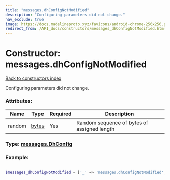```yaml
---
title: "messages.dhConfigNotModified"
description: "Configuring parameters did not change."
nav_exclude: true
image: https://docs.madelineproto.xyz/favicons/android-chrome-256x256.png
redirect_from: /API_docs/constructors/messages_dhConfigNotModified.html
---
```

# Constructor: messages.dhConfigNotModified  
[Back to constructors index](/API_docs/constructors/index.html)



Configuring parameters did not change.

### Attributes:

| Name     |    Type       | Required | Description |
|----------|---------------|----------|-------------|
|random|[bytes](/API_docs/types/bytes.html) | Yes|Random sequence of bytes of assigned length|



### Type: [messages.DhConfig](/API_docs/types/messages.DhConfig.html)


### Example:

```php

$messages_dhConfigNotModified = ['_' => 'messages.dhConfigNotModified', 'random' => 'bytes'];
```  
